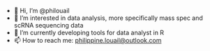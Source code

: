 - 👋 Hi, I’m @philouail
- 👀 I’m interested in data analysis, more specifically mass spec and scRNA sequencing data
- 🌱 I’m currently developing tools for data analyst in R  
- 📫 How to reach me: philippine.louail@outlook.com


<!---
philouail/philouail is a ✨ special ✨ repository because its `README.md` (this file) appears on your GitHub profile.
You can click the Preview link to take a look at your changes. 
--->
